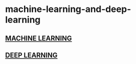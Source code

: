 # machine-learning-and-deep-learning

## [MACHINE LEARNING](./Machine-Learning/README.md)
## [DEEP LEARNING](./Deep-Learning/README.md)